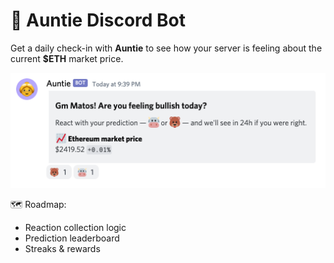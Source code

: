 # 👵 Auntie Discord Bot

Get a daily check-in with **Auntie** to see how your server is feeling about the current **$ETH** market price.

![alt text](https://github.com/eriknson/auntie-discord/blob/main/assets/example.png?raw=true)

🗺 Roadmap:
- Reaction collection logic
- Prediction leaderboard
- Streaks & rewards
